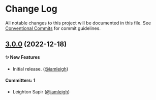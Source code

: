 # Change Log

All notable changes to this project will be documented in this file. See [Conventional Commits](https://conventionalcommits.org/) for commit guidelines.

## [3.0.0](https://github.com/wpmudev/sui-icons/compare/v0.0.0...v3.0.0) (2022-12-18)

#### ✨ New Features
* Initial release. ([@iamleigh](https://github.com/iamleigh))

#### Committers: 1
- Leighton Sapir ([@iamleigh](https://github.com/iamleigh))
